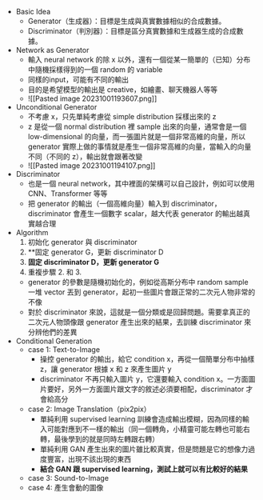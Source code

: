 
* Basic Idea
	* Generator（生成器）：目標是生成與真實數據相似的合成數據。
	* Discriminator（判別器）：目標是區分真實數據和生成器生成的合成數據。
* Network as Generator
	* 輸入 neural network 的除 x 以外，還有一個從某一簡單的（已知）分布中隨機採樣得到的一個 random 的 variable
	* 同樣的input，可能有不同的輸出
	* 目的是希望模型的輸出是 creative，如繪畫、聊天機器人等等
	* ![[Pasted image 20231001193607.png]]
* Unconditional Generator
	* 不考慮 x，只先單純考慮從 simple distribution 採樣出來的 z​
	* z 是從一個 normal distribution 裡 sample 出來的向量，通常會是一個 low-dimensional 的向量，而一張圖片就是一個非常高維的向量，所以 generator 實際上做的事情就是產生一個非常高維的向量，當輸入的向量不同（不同的 z），輸出就會跟著改變
	* ![[Pasted image 20231001194107.png]]
* Discriminator
	* 也是一個 neural network，其中裡面的架構可以自己設計，例如可以使用 CNN、Transformer 等等
	* 把 generator 的輸出（一個高維向量）輸入到 discriminator，discriminator 會產生一個數字 scalar，越大代表 generator 的輸出越真實越合理
* Algorithm
	1. 初始化 generator 與 discriminator
	2. **固定 generator G，更新 discriminator D
	3. **固定 discriminator D，更新 generator G**
	4. 重複步驟 2. 和 3.
	* generator 的參數是隨機初始化的，例如從高斯分布中 random sample 一堆 vector 丟到 generator，起初一些圖片會跟正常的二次元人物非常的不像
	* 對於 discriminator 來說，這就是一個分類或是回歸問題。需要拿真正的二次元人物頭像跟 generator 產生出來的結果，去訓練 discriminator 來分辨他們的差異
* Conditional Generation
	* case 1: Text-to-Image
		* 操控 generator 的輸出，給它 condition x，再從一個簡單分布中抽樣 z，讓 generator 根據 x 和 z 來產生圖片 y​
		* discriminator 不再只輸入圖片 y，它還要輸入 condition x。一方面圖片要好，另外一方面圖片跟文字的敘述必須要相配，discriminator 才會給高分
	* case 2: Image Translation（pix2pix）
		* 單純利用 supervised learning 訓練會造成輸出模糊，因為同樣的輸入可能對應到不一樣的輸出（同一個轉角，小精靈可能左轉也可能右轉，最後學到的就是同時左轉跟右轉）
		* 單純利用 GAN 產生出來的圖片雖比較真實，但是問題是它的想像力過度豐富，出現不該出現的東西
		* **結合 GAN 跟 supervised learning，測試上就可以有比較好的結果**
	* case 3: Sound-to-Image
	* case 4: 產生會動的圖像
